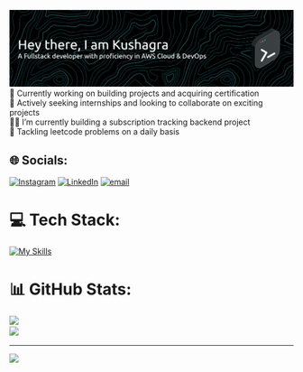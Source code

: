![Header](./github-header-banner.png)
🔭 Currently working on building projects and acquiring certification<br>🤝 Actively seeking internships and looking to collaborate on exciting projects<br>👨‍💻 I’m currently building a subscription tracking backend project<br>🎯 Tackling leetcode problems on a daily basis


## 🌐 Socials:
[![Instagram](https://img.shields.io/badge/Instagram-%23E4405F.svg?logo=Instagram&logoColor=white)](https://instagram.com/kushaagrabisht) [![LinkedIn](https://img.shields.io/badge/LinkedIn-%230077B5.svg?logo=linkedin&logoColor=white)](https://www.linkedin.com/in/kushagra-bisht-29984b27a/) [![email](https://img.shields.io/badge/Email-D14836?logo=gmail&logoColor=white)](mailto:kushagrabisht10@gmail.com) 

# 💻 Tech Stack:
[![My Skills](https://skillicons.dev/icons?i=cpp,html,css,js,docker,express,git,github,htmx,idea,kubernetes,linux,mongodb,mysql,nodejs,notion,npm,postman,py,react,supabase,vite,vscode,webstorm&perline=7)](https://skillicons.dev)
# 📊 GitHub Stats:
![](https://github-readme-streak-stats.herokuapp.com/?user=kushagrx&theme=tokyonight&hide_border=false)<br/>
![](https://github-readme-stats.vercel.app/api?username=kushagrx&theme=tokyonight&hide_border=false&include_all_commits=true&count_private=true&cache_seconds=3600)


---
[![](https://visitcount.itsvg.in/api?id=kushagrx&icon=9&color=0)](https://visitcount.itsvg.in)

<!-- Proudly created with GPRM ( https://gprm.itsvg.in ) -->
